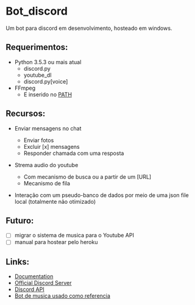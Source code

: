 # Bot_discord
Um bot para discord em desenvolvimento, hosteado em windows.

## Requerimentos:

- Python 3.5.3 ou mais atual
  - discord.py
  - youtube_dl
  - discord.py[voice]
- FFmpeg
  - E inserido no [PATH](http://blog.gregzaal.com/how-to-install-ffmpeg-on-windows/)
  
## Recursos:

- Enviar mensagens no chat 
  - Enviar fotos
  - Excluir [x] mensagens
  - Responder chamada com uma resposta

- Strema audio do youtube
  - Com mecanismo de busca ou a partir de um [URL]
  - Mecanismo de fila
   
- Interação com um pseudo-banco de dados por meio de uma json file local (totalmente não otimizado)

## Futuro:

- [ ] migrar o sistema de musica para o Youtube API
- [ ] manual para hostear pelo heroku

## Links:

- [Documentation](https://discordpy.readthedocs.io/en/latest/index.html)
- [Official Discord Server](https://discord.gg/r3sSKJJ)
- [Discord API](https://discord.gg/discord-api)
- [Bot de musica usado como referencia](https://github.com/MrSpaar/discord-bot/tree/master/cogs)
